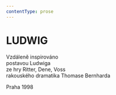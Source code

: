 ```yaml
---
contentType: prose
---
```


# LUDWIG

Vzdáleně inspirováno  
postavou Ludwiga  
ze hry Ritter, Dene, Voss  
rakouského dramatika Thomase Bernharda

Praha 1998
